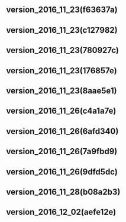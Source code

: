 ## version_2016_11_23(f63637a)
## version_2016_11_23(c127982)
## version_2016_11_23(780927c)
## version_2016_11_23(176857e)
## version_2016_11_23(8aae5e1)
## version_2016_11_26(c4a1a7e)
## version_2016_11_26(6afd340)
## version_2016_11_26(7a9fbd9)
## version_2016_11_26(9dfd5dc)
## version_2016_11_28(b08a2b3)
## version_2016_12_02(aefe12e)
